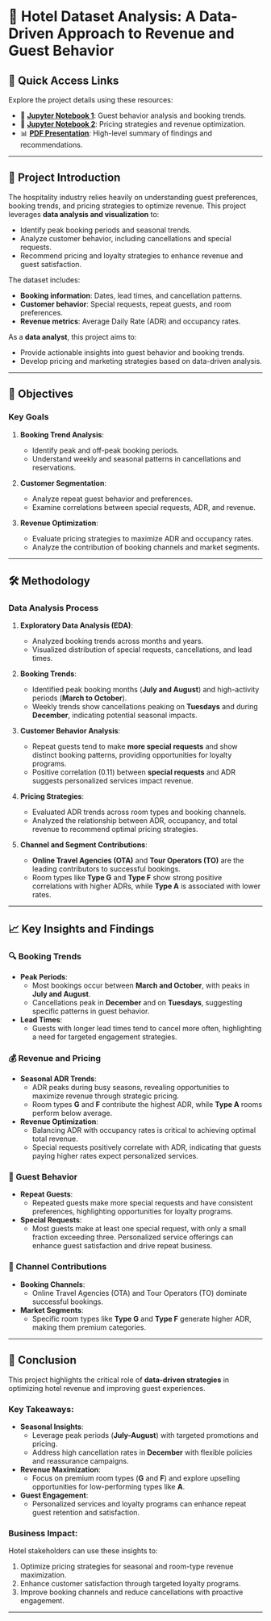 # 🏨 Hotel Dataset Analysis: A Data-Driven Approach to Revenue and Guest Behavior

## 🌟 Quick Access Links
Explore the project details using these resources:
- 📓 **[Jupyter Notebook 1](./course5_project1%20(1).ipynb)**: Guest behavior analysis and booking trends.
- 📓 **[Jupyter Notebook 2](./course5_Project2%20(1).ipynb)**: Pricing strategies and revenue optimization.
- 📊 **[PDF Presentation](./Course_5_project_ppt.pdf)**: High-level summary of findings and recommendations.

---

## 📜 Project Introduction
The hospitality industry relies heavily on understanding guest preferences, booking trends, and pricing strategies to optimize revenue. This project leverages **data analysis and visualization** to:
- Identify peak booking periods and seasonal trends.
- Analyze customer behavior, including cancellations and special requests.
- Recommend pricing and loyalty strategies to enhance revenue and guest satisfaction.

The dataset includes:
- **Booking information**: Dates, lead times, and cancellation patterns.
- **Customer behavior**: Special requests, repeat guests, and room preferences.
- **Revenue metrics**: Average Daily Rate (ADR) and occupancy rates.

As a **data analyst**, this project aims to:
- Provide actionable insights into guest behavior and booking trends.
- Develop pricing and marketing strategies based on data-driven analysis.

---

## 🎯 Objectives
### Key Goals
1. **Booking Trend Analysis**:
   - Identify peak and off-peak booking periods.
   - Understand weekly and seasonal patterns in cancellations and reservations.

2. **Customer Segmentation**:
   - Analyze repeat guest behavior and preferences.
   - Examine correlations between special requests, ADR, and revenue.

3. **Revenue Optimization**:
   - Evaluate pricing strategies to maximize ADR and occupancy rates.
   - Analyze the contribution of booking channels and market segments.

---

## 🛠️ Methodology
### Data Analysis Process
1. **Exploratory Data Analysis (EDA)**:
   - Analyzed booking trends across months and years.
   - Visualized distribution of special requests, cancellations, and lead times.

2. **Booking Trends**:
   - Identified peak booking months (**July and August**) and high-activity periods (**March to October**).
   - Weekly trends show cancellations peaking on **Tuesdays** and during **December**, indicating potential seasonal impacts.

3. **Customer Behavior Analysis**:
   - Repeat guests tend to make **more special requests** and show distinct booking patterns, providing opportunities for loyalty programs.
   - Positive correlation (0.11) between **special requests** and ADR suggests personalized services impact revenue.

4. **Pricing Strategies**:
   - Evaluated ADR trends across room types and booking channels.
   - Analyzed the relationship between ADR, occupancy, and total revenue to recommend optimal pricing strategies.

5. **Channel and Segment Contributions**:
   - **Online Travel Agencies (OTA)** and **Tour Operators (TO)** are the leading contributors to successful bookings.
   - Room types like **Type G** and **Type F** show strong positive correlations with higher ADRs, while **Type A** is associated with lower rates.

---

## 📈 Key Insights and Findings
### 🔍 Booking Trends
- **Peak Periods**:
  - Most bookings occur between **March and October**, with peaks in **July and August**.
  - Cancellations peak in **December** and on **Tuesdays**, suggesting specific patterns in guest behavior.
- **Lead Times**:
  - Guests with longer lead times tend to cancel more often, highlighting a need for targeted engagement strategies.

### 💰 Revenue and Pricing
- **Seasonal ADR Trends**:
  - ADR peaks during busy seasons, revealing opportunities to maximize revenue through strategic pricing.
  - Room types **G** and **F** contribute the highest ADR, while **Type A** rooms perform below average.
- **Revenue Optimization**:
  - Balancing ADR with occupancy rates is critical to achieving optimal total revenue.
  - Special requests positively correlate with ADR, indicating that guests paying higher rates expect personalized services.

### 🛫 Guest Behavior
- **Repeat Guests**:
  - Repeated guests make more special requests and have consistent preferences, highlighting opportunities for loyalty programs.
- **Special Requests**:
  - Most guests make at least one special request, with only a small fraction exceeding three. Personalized service offerings can enhance guest satisfaction and drive repeat business.

### 📜 Channel Contributions
- **Booking Channels**:
  - Online Travel Agencies (OTA) and Tour Operators (TO) dominate successful bookings.
- **Market Segments**:
  - Specific room types like **Type G** and **Type F** generate higher ADR, making them premium categories.

---

## 🏁 Conclusion
This project highlights the critical role of **data-driven strategies** in optimizing hotel revenue and improving guest experiences.

### Key Takeaways:
- **Seasonal Insights**:
  - Leverage peak periods (**July-August**) with targeted promotions and pricing.
  - Address high cancellation rates in **December** with flexible policies and reassurance campaigns.
- **Revenue Maximization**:
  - Focus on premium room types (**G** and **F**) and explore upselling opportunities for low-performing types like **A**.
- **Guest Engagement**:
  - Personalized services and loyalty programs can enhance repeat guest retention and satisfaction.

### Business Impact:
Hotel stakeholders can use these insights to:
1. Optimize pricing strategies for seasonal and room-type revenue maximization.
2. Enhance customer satisfaction through targeted loyalty programs.
3. Improve booking channels and reduce cancellations with proactive engagement.

---
